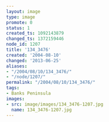 ```yaml
---
layout: image
type: image
promote: 0
status: 1
created_ts: 1092143879
changed_ts: 1372159446
node_id: 1207
title: '134_3476'
created: '2004-08-10'
changed: '2013-06-25'
aliases:
- "/2004/08/10/134_3476/"
- "/node/1207/"
permalink: "/2004/08/10/134_3476/"
tags:
- Banks Peninsula
images:
- src: image/images/134_3476-1207.jpg
  name: 134_3476-1207.jpg
---
```


